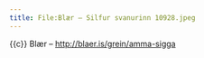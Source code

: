 ```yaml
---
title: File:Blær – Silfur svanurinn 10928.jpeg
---
```


{{c}} Blær – http://blaer.is/grein/amma-sigga
